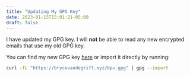 ```yaml
---
title: "Updating My GPG Key"
date: 2023-01-15T15:01:21-05:00
draft: false
---
```


I have updated my GPG key. I will **not** be able to read any new encrypted emails
that use my old GPG key.

You can find my new GPG key [here](https://brycevandegrift.xyz/bpv.gpg) or import it
directly by running:
``` sh
curl -fL "https://brycevandegrift.xyz/bpv.gpg" | gpg --import
```

